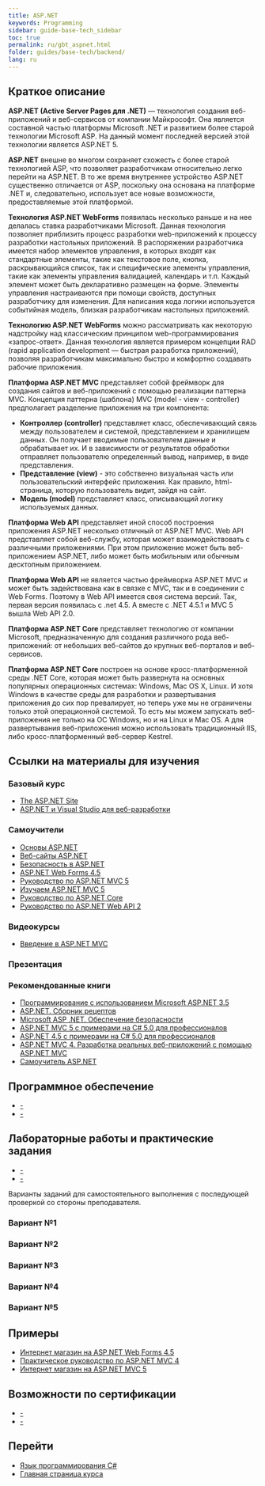 ```yaml
---
title: ASP.NET
keywords: Programming
sidebar: guide-base-tech_sidebar
toc: true
permalink: ru/gbt_aspnet.html
folder: guides/base-tech/backend/
lang: ru
---
```


## Краткое описание

**ASP.NET (Active Server Pages для .NET)** — технология создания веб-приложений и веб-сервисов от компании Майкрософт. Она является составной частью платформы Microsoft .NET и развитием более старой технологии Microsoft ASP. На данный момент последней версией этой технологии является ASP.NET 5.

**ASP.NET** внешне во многом сохраняет схожесть с более старой технологией ASP, что позволяет разработчикам относительно легко перейти на ASP.NET. В то же время внутреннее устройство ASP.NET существенно отличается от ASP, поскольку она основана на платформе .NET и, следовательно, использует все новые возможности, предоставляемые этой платформой.

**Технология ASP.NET WebForms** появилась несколько раньше и на нее делалась ставка разработчиками Microsoft. Данная технология позволяет приблизить процесс разработки web-приложений к процессу разработки настольных приложений. В распоряжении разработчика имеется набор элементов управления, в которых входят как стандартные элементы, такие как текстовое поле, кнопка,  раскрывающийся список, так и специфические элементы управления, такие как элементы управления валидацией, календарь и т.п. Каждый элемент может быть декларативно размещен на форме. Элементы управления настраиваются при помощи свойств, доступных разработчику для изменения. Для написания кода логики используется событийная модель, близкая разработчикам настольных приложений.

**Технологию ASP.NET WebForms** можно рассматривать как некоторую надстройку над классическим принципом web-программирования «запрос-ответ».  Данная технология является примером концепции RAD (rapid application development — быстрая разработка приложений), позволяя разработчикам максимально быстро и комфортно создавать рабочие приложения. 

**Платформа ASP.NET MVC** представляет собой фреймворк для создания сайтов и веб-приложений с помощью реализации паттерна MVC.
Концепция паттерна (шаблона) MVC (model - view - controller) предполагает разделение приложения на три компонента:
- **Контроллер (controller)** представляет класс, обеспечивающий связь между пользователем и системой, представлением и хранилищем данных. Он получает вводимые пользователем данные и обрабатывает их. И в зависимости от результатов обработки отправляет пользователю определенный вывод, например, в виде представления.
- **Представление (view)** - это собственно визуальная часть или пользовательский интерфейс приложения. Как правило, html-страница, которую пользователь видит, зайдя на сайт.
- **Модель (model)** представляет класс, описывающий логику используемых данных.

**Платформа Web API** представляет иной способ построения приложения ASP.NET несколько отличный от ASP.NET MVC. Web API представляет собой веб-службу, которая может взаимодействовать с различными приложениями. При этом приложение может быть веб-приложением ASP.NET, либо может быть мобильным или обычным десктопным приложением.

**Платформа Web API** не является частью фреймворка ASP.NET MVC и может быть задействована как в связке с MVC, так и в соединении с Web Forms. Поэтому в Web API имеется своя система версий. Так, первая версия появилась с .net 4.5. А вместе с .NET 4.5.1 и MVC 5 вышла Web API 2.0.

**Платформа ASP.NET Core** представляет технологию от компании Microsoft, предназначенную для создания различного рода веб-приложений: от небольших веб-сайтов до крупных веб-порталов и веб-сервисов.

**Платформа ASP.NET Core** построен на основе кросс-платформенной среды .NET Core, которая может быть развернута на основных популярных операционных системах: Windows, Mac OS X, Linux. И хотя Windows в качестве среды для разработки и развертывания приложения до сих пор превалирует, но теперь уже мы не ограничены только этой операционной системой. То есть мы можем запускать веб-приложения не только на ОС Windows, но и на Linux и Mac OS. А для развертывания веб-приложения можно использовать традиционный IIS, либо кросс-платформенный веб-сервер Kestrel.

##  Ссылки на материалы для изучения

### Базовый курс

* [The ASP.NET Site](https://www.asp.net/)
* [ASP.NET и Visual Studio для веб-разработки](https://msdn.microsoft.com/ru-ru/library/dd566231.aspx)

### Самоучители

* [Основы ASP.NET](https://professorweb.ru/my/ASP_NET/base/level1/base_aspnet_index.php)
* [Веб-сайты ASP.NET](https://professorweb.ru/my/ASP_NET/sites/level1/)
* [Безопасность в ASP.NET](https://professorweb.ru/my/ASP_NET/security/level1/)
* [ASP.NET Web Forms 4.5](https://professorweb.ru/my/ASP_NET/webforms_4_5/level1/)
* [Руководство по ASP.NET MVC 5](http://metanit.com/sharp/mvc5/)
* [Изучаем ASP.NET MVC 5](https://professorweb.ru/my/ASP_NET/mvc/level1/)
* [Руководство по ASP.NET Core](http://metanit.com/sharp/aspnet5/)
* [Руководство по ASP.NET Web API 2](http://metanit.com/sharp/aspnet_webapi/)

### Видеокурсы

* [Введение в ASP.NET MVC](https://mva.microsoft.com/ru/training-courses/-aspnet-mvc-8322?l=eTXjmit7_304984382)

### Презентация

### Рекомендованные книги

* [Программирование с использованием Microsoft ASP.NET 3.5](http://www.ozon.ru/context/detail/id/4148051/)
* [ASP.NET. Сборник рецептов](http://www.ozon.ru/context/detail/id/28277279/)
* [Microsoft ASP .NET. Обеспечение безопасности](http://www.ozon.ru/context/detail/id/136359541/)
* [ASP.NET MVC 5 с примерами на C# 5.0 для профессионалов](http://www.ozon.ru/context/detail/id/29482313/)
* [ASP.NET 4.5 с примерами на C# 5.0 для профессионалов](http://www.ozon.ru/context/detail/id/26199321/)
* [ASP.NET MVC 4. Разработка реальных веб-приложений с помощью ASP.NET MVC](http://www.ozon.ru/context/detail/id/20343905/)
* [Самоучитель ASP.NET](http://www.ozon.ru/context/detail/id/28266738/)

## Программное обеспечение

* [-]()
* [-]()

## Лабораторные работы и практические задания

* [-]()
* [-]()

Варианты заданий для самостоятельного выполнения с последующей проверкой со стороны преподавателя.

### Вариант №1

### Вариант №2

### Вариант №3

### Вариант №4

### Вариант №5

## Примеры

* [Интернет магазин на ASP.NET Web Forms 4.5](https://professorweb.ru/my/ASP_NET/gamestore/level1/1_1.php)
* [Практическое руководство по ASP.NET MVC 4](http://metanit.com/sharp/helpdeskmvc/)
* [Интернет магазин на ASP.NET MVC 5](https://professorweb.ru/my/ASP_NET/gamestore/level2/2_1.php)

## Возможности по сертификации

* [-]()
* [-]()

## Перейти

* [Язык программирования С#](gbt_csharp.html)
* [Главная страница курса](gbt_landing-page.html)
